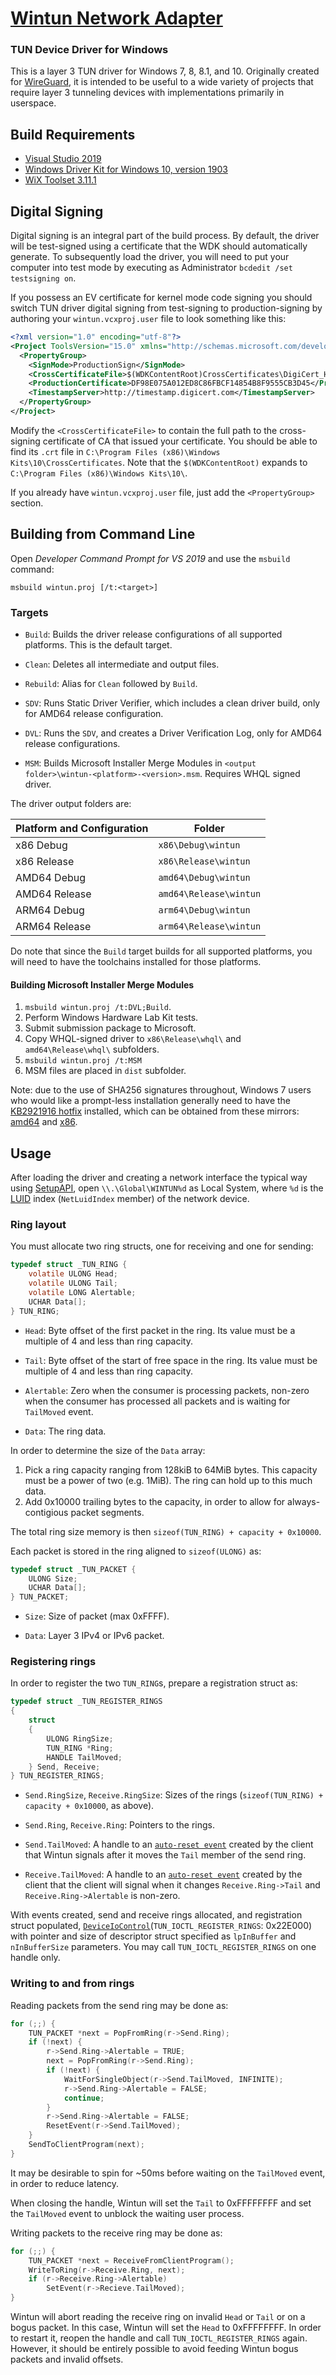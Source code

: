 # [Wintun Network Adapter](https://www.wintun.net/)
### TUN Device Driver for Windows

This is a layer 3 TUN driver for Windows 7, 8, 8.1, and 10. Originally created for [WireGuard](https://www.wireguard.com/), it is intended to be useful to a wide variety of projects that require layer 3 tunneling devices with implementations primarily in userspace.

## Build Requirements

- [Visual Studio 2019](https://visualstudio.microsoft.com/downloads/)
- [Windows Driver Kit for Windows 10, version 1903](https://docs.microsoft.com/en-us/windows-hardware/drivers/download-the-wdk)
- [WiX Toolset 3.11.1](http://wixtoolset.org/releases/)


## Digital Signing

Digital signing is an integral part of the build process. By default, the driver will be test-signed using a certificate that the WDK should automatically generate. To subsequently load the driver, you will need to put your computer into test mode by executing as Administrator `bcdedit /set testsigning on`.

If you possess an EV certificate for kernel mode code signing you should switch TUN driver digital signing from test-signing to production-signing by authoring your `wintun.vcxproj.user` file to look something like this:

```xml
<?xml version="1.0" encoding="utf-8"?>
<Project ToolsVersion="15.0" xmlns="http://schemas.microsoft.com/developer/msbuild/2003">
  <PropertyGroup>
    <SignMode>ProductionSign</SignMode>
    <CrossCertificateFile>$(WDKContentRoot)CrossCertificates\DigiCert_High_Assurance_EV_Root_CA.crt</CrossCertificateFile>
    <ProductionCertificate>DF98E075A012ED8C86FBCF14854B8F9555CB3D45</ProductionCertificate>
    <TimestampServer>http://timestamp.digicert.com</TimestampServer>
  </PropertyGroup>
</Project>
```

Modify the `<CrossCertificateFile>` to contain the full path to the cross-signing certificate of CA that issued your certificate. You should be able to find its `.crt` file in `C:\Program Files (x86)\Windows Kits\10\CrossCertificates`. Note that the `$(WDKContentRoot)` expands to `C:\Program Files (x86)\Windows Kits\10\`.

If you already have `wintun.vcxproj.user` file, just add the `<PropertyGroup>` section.


## Building from Command Line

Open _Developer Command Prompt for VS 2019_ and use the `msbuild` command:

```
msbuild wintun.proj [/t:<target>]
```

### Targets

  - `Build`: Builds the driver release configurations of all supported platforms. This is the default target.

  - `Clean`: Deletes all intermediate and output files.

  - `Rebuild`: Alias for `Clean` followed by `Build`.

  - `SDV`: Runs Static Driver Verifier, which includes a clean driver build, only for AMD64 release configuration.

  - `DVL`: Runs the `SDV`, and creates a Driver Verification Log, only for AMD64 release configurations.

  - `MSM`: Builds Microsoft Installer Merge Modules in `<output folder>\wintun-<platform>-<version>.msm`. Requires WHQL signed driver.

The driver output folders are:

Platform and Configuration | Folder
-------------------------- | --------------------
x86 Debug                  | `x86\Debug\wintun`
x86 Release                | `x86\Release\wintun`
AMD64 Debug                | `amd64\Debug\wintun`
AMD64 Release              | `amd64\Release\wintun`
ARM64 Debug                | `arm64\Debug\wintun`
ARM64 Release              | `arm64\Release\wintun`

Do note that since the `Build` target builds for all supported platforms, you will need to have the toolchains installed for those platforms.

#### Building Microsoft Installer Merge Modules

1. `msbuild wintun.proj /t:DVL;Build`.
2. Perform Windows Hardware Lab Kit tests.
3. Submit submission package to Microsoft.
4. Copy WHQL-signed driver to `x86\Release\whql\` and `amd64\Release\whql\` subfolders.
5. `msbuild wintun.proj /t:MSM`
6. MSM files are placed in `dist` subfolder.

Note: due to the use of SHA256 signatures throughout, Windows 7 users who would like a prompt-less installation generally need to have the [KB2921916 hotfix](https://support.microsoft.com/en-us/help/2921916/the-untrusted-publisher-dialog-box-appears-when-you-install-a-driver-i) installed, which can be obtained from these mirrors: [amd64](https://download.wireguard.com/windows-toolchain/distfiles/Windows6.1-KB2921916-x64.msu) and [x86](https://download.wireguard.com/windows-toolchain/distfiles/Windows6.1-KB2921916-x86.msu).

## Usage

After loading the driver and creating a network interface the typical way using [SetupAPI](https://docs.microsoft.com/en-us/windows-hardware/drivers/install/setupapi), open `\\.\Global\WINTUN%d` as Local System, where `%d` is the [LUID](https://docs.microsoft.com/en-us/windows/desktop/api/ifdef/ns-ifdef-_net_luid_lh) index (`NetLuidIndex` member) of the network device.

### Ring layout

You must allocate two ring structs, one for receiving and one for sending:

```C
typedef struct _TUN_RING {
    volatile ULONG Head;
    volatile ULONG Tail;
    volatile LONG Alertable;
    UCHAR Data[];
} TUN_RING;
```

- `Head`: Byte offset of the first packet in the ring. Its value must be a multiple of 4 and less than ring capacity.

- `Tail`: Byte offset of the start of free space in the ring. Its value must be multiple of 4 and less than ring capacity.

- `Alertable`: Zero when the consumer is processing packets, non-zero when the consumer has processed all packets and is waiting for `TailMoved` event.

- `Data`: The ring data.

In order to determine the size of the `Data` array:

1. Pick a ring capacity ranging from 128kiB to 64MiB bytes. This capacity must be a power of two (e.g. 1MiB). The ring can hold up to this much data.
2. Add 0x10000 trailing bytes to the capacity, in order to allow for always-contigious packet segments.

The total ring size memory is then `sizeof(TUN_RING) + capacity + 0x10000`.

Each packet is stored in the ring aligned to `sizeof(ULONG)` as:

```C
typedef struct _TUN_PACKET {
    ULONG Size;
    UCHAR Data[];
} TUN_PACKET;
```

- `Size`: Size of packet (max 0xFFFF).

- `Data`: Layer 3 IPv4 or IPv6 packet.

### Registering rings

In order to register the two `TUN_RING`s, prepare a registration struct as:

```C
typedef struct _TUN_REGISTER_RINGS
{
    struct
    {
        ULONG RingSize;
        TUN_RING *Ring;
        HANDLE TailMoved;
    } Send, Receive;
} TUN_REGISTER_RINGS;
```

- `Send.RingSize`, `Receive.RingSize`: Sizes of the rings (`sizeof(TUN_RING) + capacity + 0x10000`, as above).

- `Send.Ring`, `Receive.Ring`: Pointers to the rings.

- `Send.TailMoved`: A handle to an [`auto-reset event`](https://docs.microsoft.com/en-us/windows/win32/api/synchapi/nf-synchapi-createeventa) created by the client that Wintun signals after it moves the `Tail` member of the send ring.

- `Receive.TailMoved`: A handle to an [`auto-reset event`](https://docs.microsoft.com/en-us/windows/win32/api/synchapi/nf-synchapi-createeventa) created by the client that the client will signal when it changes `Receive.Ring->Tail` and `Receive.Ring->Alertable` is non-zero.

With events created, send and receive rings allocated, and registration struct populated, [`DeviceIoControl`](https://docs.microsoft.com/en-us/windows/win32/api/ioapiset/nf-ioapiset-deviceiocontrol)(`TUN_IOCTL_REGISTER_RINGS`: 0x22E000) with pointer and size of descriptor struct specified as `lpInBuffer` and `nInBufferSize` parameters. You may call `TUN_IOCTL_REGISTER_RINGS` on one handle only.


### Writing to and from rings

Reading packets from the send ring may be done as:

```C
for (;;) {
    TUN_PACKET *next = PopFromRing(r->Send.Ring);
    if (!next) {
        r->Send.Ring->Alertable = TRUE;
        next = PopFromRing(r->Send.Ring);
        if (!next) {
            WaitForSingleObject(r->Send.TailMoved, INFINITE);
            r->Send.Ring->Alertable = FALSE;
            continue;
        }
        r->Send.Ring->Alertable = FALSE;
        ResetEvent(r->Send.TailMoved);
    }
    SendToClientProgram(next);
}
```

It may be desirable to spin for ~50ms before waiting on the `TailMoved` event, in order to reduce latency.

When closing the handle, Wintun will set the `Tail` to 0xFFFFFFFF and set the `TailMoved` event to unblock the waiting user process.

Writing packets to the receive ring may be done as:

```C
for (;;) {
    TUN_PACKET *next = ReceiveFromClientProgram();
    WriteToRing(r->Receive.Ring, next);
    if (r->Receive.Ring->Alertable)
        SetEvent(r->Recieve.TailMoved);
}
```

Wintun will abort reading the receive ring on invalid `Head` or `Tail` or on a bogus packet. In this case, Wintun will set the `Head` to 0xFFFFFFFF. In order to restart it, reopen the handle and call `TUN_IOCTL_REGISTER_RINGS` again. However, it should be entirely possible to avoid feeding Wintun bogus packets and invalid offsets.
